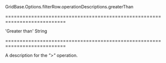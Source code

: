 <!--id-->GridBase.Options.filterRow.operationDescriptions.greaterThan<!--/id-->
===========================================================================
<!--default-->'Greater than'<!--/default-->
<!--type-->String<!--/type-->
===========================================================================

<!--shortDescription-->
A description for the *">"* operation.
<!--/shortDescription-->

<!--fullDescription-->

<!--/fullDescription-->